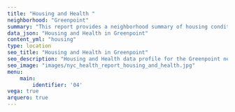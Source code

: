```yaml
---
title: "Housing and Health "
neighborhood: "Greenpoint"
summary: "This report provides a neighborhood summary of housing conditions and related health outcomes. It also describes population characteristics that can increase vulnerability to housing hazards."
data_json: "Housing and Health in Greenpoint"
content_yml: "housing"
type: location
seo_title: "Housing and Health in Greenpoint"
seo_description: "Housing and Health data profile for the Greenpoint neighborhood of NYC."
seo_image: "images/nyc_health_report_housing_and_health.jpg"
menu:
    main:
        identifier: '04'
vega: true
arquero: true
---
```

